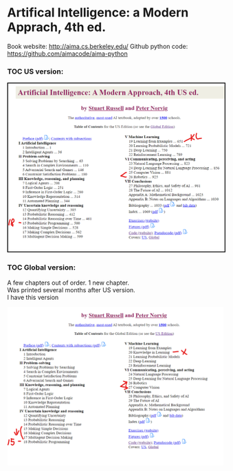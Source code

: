 # Artifical Intelligence: a Modern Apprach, 4th ed.  

Book website: http://aima.cs.berkeley.edu/
Github python code: https://github.com/aimacode/aima-python


### TOC US version:  
<img src="AIMA.US.png" width="800" border="2" color="black">

### TOC Global version:  
A few chapters out of order.  1 new chapter.  
Was printed several months after US version.  
I have this version  

![Table of Contents, Global](AIMA.Global.png)

